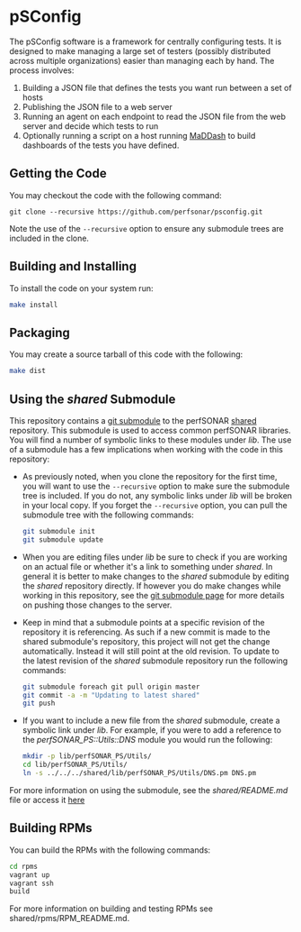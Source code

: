 # pSConfig

The pSConfig software is a framework for centrally configuring tests. It is designed to make managing a large set of testers (possibly distributed across multiple organizations) easier than managing each by hand. 
The process involves:

1. Building a JSON file that defines the tests you want run between a set of hosts
1. Publishing the JSON file to a web server
1. Running an agent on each endpoint to read the JSON file from the web server and decide which tests to run
1. Optionally running a script on a host running [MaDDash](http://software.es.net/maddash) to build dashboards of the tests you have defined. 


## Getting the Code
You may checkout the code with the following command:

```
git clone --recursive https://github.com/perfsonar/psconfig.git
```

Note the use of the `--recursive` option to ensure any submodule trees are included in the clone.

## Building and Installing

To install the code on your system run:

```bash
make install
```

## Packaging
You may create a source tarball of this code with the following:

```bash
make dist
```

## Using the *shared* Submodule
This repository contains a [git submodule](http://git-scm.com/book/en/v2/Git-Tools-Submodules) to the perfSONAR [shared](https://github.com/perfsonar/perl-shared) repository. This submodule is used to access common perfSONAR libraries. You will find a number of symbolic links to these modules under *lib*. The use of a submodule has a few implications when working with the code in this repository:

* As previously noted, when you clone the repository for the first time, you will want to use the `--recursive` option to make sure the submodule tree is included. If you do not, any symbolic links under *lib* will be broken in your local copy. If you forget the `--recursive` option, you can pull the submodule tree with the following commands:

    ```bash
    git submodule init
    git submodule update
    ```
* When you are editing files under *lib* be sure to check if you are working on an actual file or whether it's a link to something under *shared*. In general it is better to make changes to the *shared* submodule by editing the *shared* repository directly. If however you do make changes while working in this repository, see the [git submodule page](http://git-scm.com/book/en/v2/Git-Tools-Submodules#Working-on-a-Project-with-Submodules) for more details on pushing those changes to the server.
* Keep in mind that a submodule points at a specific revision of the repository it is referencing. As such if a new commit is made to the shared submodule's repository, this project will not get the change automatically. Instead it will still point at the old revision. To update to the latest revision of the *shared* submodule repository run the following commands:

    ```bash
    git submodule foreach git pull origin master
    git commit -a -m "Updating to latest shared"
    git push
    ```
* If you want to include a new file from the *shared* submodule, create a symbolic link under *lib*. For example, if you were to add a reference to the  *perfSONAR_PS::Utils::DNS* module you would run the following:

    ```bash
    mkdir -p lib/perfSONAR_PS/Utils/
    cd lib/perfSONAR_PS/Utils/
    ln -s ../../../shared/lib/perfSONAR_PS/Utils/DNS.pm DNS.pm
    ```
For more information on using the submodule, see the *shared/README.md* file or access it [here](https://github.com/perfsonar/perl-shared/blob/master/README.md) 

## Building RPMs

You can build the RPMs with the following commands:

```bash
cd rpms
vagrant up
vagrant ssh
build
```

For more information on building and testing RPMs see shared/rpms/RPM_README.md.
